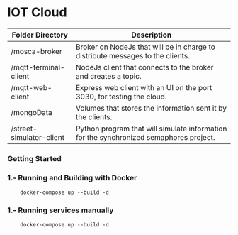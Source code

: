# IOT Cloud


| Folder Directory                             | Description                                                                     |
| -------------------------------------------- | ------------------------------------------------------------                    |
|  /mosca-broker                               | Broker on NodeJs that will be in charge to distribute messages to the clients.  |   
|  /mqtt-terminal-client                       | NodeJs client that connects to the broker and creates a topic.                  |
|  /mqtt-web-client                            | Express web client with an UI on the port 3030, for testing the cloud.          |
|  /mongoData                                  | Volumes that stores the information sent it by the clients.                     |
|  /street-simulator-client                    | Python program that will simulate information for the synchronized semaphores project. |. 

### Getting Started

### 1.- Running and Building with Docker 
```
    docker-compose up --build -d
```

### 1.- Running services manually
```
    docker-compose up --build -d
```
